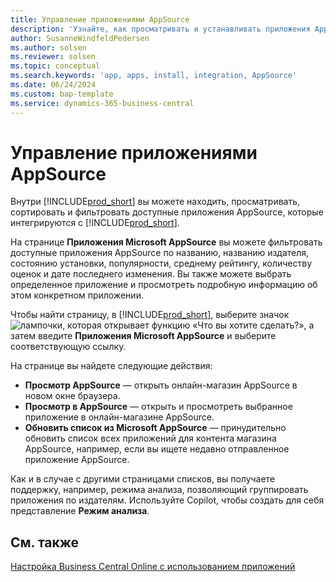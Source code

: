 ```yaml
---
title: Управление приложениями AppSource
description: 'Узнайте, как просматривать и устанавливать приложения AppSource из Business Central.'
author: SusanneWindfeldPedersen
ms.author: solsen
ms.reviewer: solsen
ms.topic: conceptual
ms.search.keywords: 'app, apps, install, integration, AppSource'
ms.date: 06/24/2024
ms.custom: bap-template
ms.service: dynamics-365-business-central
---
```


# Управление приложениями AppSource
 
Внутри [!INCLUDE[prod_short](includes/prod_short.md)] вы можете находить, просматривать, сортировать и фильтровать доступные приложения AppSource, которые интегрируются с [!INCLUDE[prod_short](includes/prod_short.md)].

На странице **Приложения Microsoft AppSource** вы можете фильтровать доступные приложения AppSource по названию, названию издателя, состоянию установки, популярности, среднему рейтингу, количеству оценок и дате последнего изменения. Вы также можете выбрать определенное приложение и просмотреть подробную информацию об этом конкретном приложении.

Чтобы найти страницу, в [!INCLUDE[prod_short](includes/prod_short.md)], выберите значок ![лампочки, которая открывает функцию «Что вы хотите сделать?»](media/ui-search/search_small.png "Что вы хотите сделать"), а затем введите **Приложения Microsoft AppSource** и выберите соответствующую ссылку.

На странице вы найдете следующие действия: 
 
- **Просмотр AppSource** — открыть онлайн-магазин AppSource в новом окне браузера. 
- **Просмотр в AppSource** — открыть и просмотреть выбранное приложение в онлайн-магазине AppSource. 
- **Обновить список из Microsoft AppSource** — принудительно обновить список всех приложений для контента магазина AppSource, например, если вы ищете недавно отправленное приложение AppSource.
 
Как и в случае с другими страницами списков, вы получаете поддержку, например, режима анализа, позволяющий группировать приложения по издателям. Используйте Copilot, чтобы создать для себя представление **Режим анализа**.

## См. также

[Настройка Business Central Online с использованием приложений](ui-extensions.md)  
